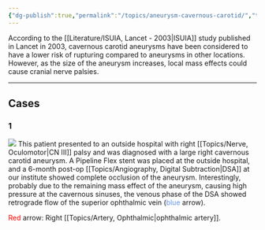 ```yaml
---
{"dg-publish":true,"permalink":"/topics/aneurysm-cavernous-carotid/","tags":["anatomy","aneurysm","DSA"],"created":"2024-01-13T20:16:08.000-08:00","updated":"2024-01-24T18:30:19.000-08:00"}
---
```



According to the [[Literature/ISUIA, Lancet - 2003\|ISUIA]] study published in Lancet in 2003, cavernous carotid aneurysms have been considered to have a lower risk of rupturing compared to aneurysms in other locations. However, as the size of the aneurysm increases,  local mass effects could cause cranial nerve palsies.

---

## Cases

### 1

![](https://i.imgur.com/B6lWPbw.jpg)
This patient presented to an outside hospital with right [[Topics/Nerve, Oculomotor\|CN III]] palsy and was diagnosed with a large right cavernous carotid aneurysm. A Pipeline Flex stent was placed at the outside hospital, and a 6-month post-op [[Topics/Angiography, Digital Subtraction\|DSA]] at our institute showed complete occlusion of the aneurysm. Interestingly, probably due to the remaining mass effect of the aneurysm, causing high pressure at the cavernous sinuses, the venous phase of the DSA showed retrograde flow of the superior ophthalmic vein (<span style="color:cornflowerblue">blue</span> arrow).

<span style="color:red">Red</span> arrow: Right [[Topics/Artery, Ophthalmic\|ophthalmic artery]]. 